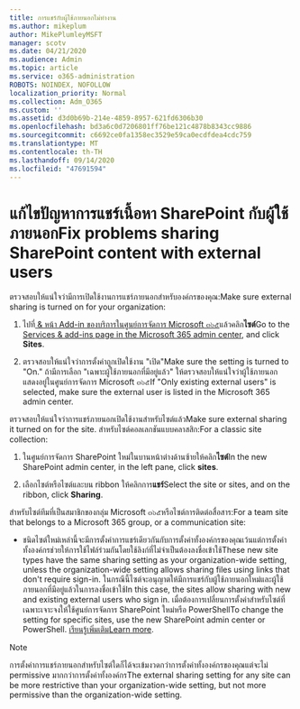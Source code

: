 ```yaml
---
title: การแชร์กับผู้ใช้ภายนอกไม่ทำงาน
ms.author: mikeplum
author: MikePlumleyMSFT
manager: scotv
ms.date: 04/21/2020
ms.audience: Admin
ms.topic: article
ms.service: o365-administration
ROBOTS: NOINDEX, NOFOLLOW
localization_priority: Normal
ms.collection: Adm_O365
ms.custom: ''
ms.assetid: d3d0b69b-214e-4859-8957-621fd6306b30
ms.openlocfilehash: bd3a6c0d7206801ff76be121c4878b8343cc9886
ms.sourcegitcommit: c6692ce0fa1358ec3529e59ca0ecdfdea4cdc759
ms.translationtype: MT
ms.contentlocale: th-TH
ms.lasthandoff: 09/14/2020
ms.locfileid: "47691594"
---
```

# <a name="fix-problems-sharing-sharepoint-content-with-external-users"></a><span data-ttu-id="88479-102">แก้ไขปัญหาการแชร์เนื้อหา SharePoint กับผู้ใช้ภายนอก</span><span class="sxs-lookup"><span data-stu-id="88479-102">Fix problems sharing SharePoint content with external users</span></span>

<span data-ttu-id="88479-103">ตรวจสอบให้แน่ใจว่ามีการเปิดใช้งานการแชร์ภายนอกสำหรับองค์กรของคุณ:</span><span class="sxs-lookup"><span data-stu-id="88479-103">Make sure external sharing is turned on for your organization:</span></span>
  
1. <span data-ttu-id="88479-104">ไปที่[ &amp; หน้า Add-in ของบริการในศูนย์การจัดการ Microsoft ๓๖๕](https://portal.office.com/adminportal/home#/Settings/ServicesAndAddIns)แล้วคลิก**ไซต์**</span><span class="sxs-lookup"><span data-stu-id="88479-104">Go to the [Services &amp; add-ins page in the Microsoft 365 admin center](https://portal.office.com/adminportal/home#/Settings/ServicesAndAddIns), and click **Sites**.</span></span>
    
2. <span data-ttu-id="88479-105">ตรวจสอบให้แน่ใจว่าการตั้งค่าถูกเปิดใช้งาน "เปิด"</span><span class="sxs-lookup"><span data-stu-id="88479-105">Make sure the setting is turned to "On."</span></span> <span data-ttu-id="88479-106">ถ้ามีการเลือก "เฉพาะผู้ใช้ภายนอกที่มีอยู่แล้ว" ให้ตรวจสอบให้แน่ใจว่าผู้ใช้ภายนอกแสดงอยู่ในศูนย์การจัดการ Microsoft ๓๖๕</span><span class="sxs-lookup"><span data-stu-id="88479-106">If "Only existing external users" is selected, make sure the external user is listed in the Microsoft 365 admin center.</span></span>
    
<span data-ttu-id="88479-107">ตรวจสอบให้แน่ใจว่าการแชร์ภายนอกเปิดใช้งานสำหรับไซต์แล้ว</span><span class="sxs-lookup"><span data-stu-id="88479-107">Make sure external sharing it turned on for the site.</span></span> <span data-ttu-id="88479-108">สำหรับไซต์คอลเลกชันแบบคลาสสิก:</span><span class="sxs-lookup"><span data-stu-id="88479-108">For a classic site collection:</span></span>
  
1. <span data-ttu-id="88479-109">ในศูนย์การจัดการ SharePoint ใหม่ในบานหน้าต่างด้านซ้ายให้คลิก**ไซต์**</span><span class="sxs-lookup"><span data-stu-id="88479-109">In the new SharePoint admin center, in the left pane, click **sites**.</span></span>
    
2. <span data-ttu-id="88479-110">เลือกไซต์หรือไซต์และบน ribbon ให้คลิกการ**แชร์**</span><span class="sxs-lookup"><span data-stu-id="88479-110">Select the site or sites, and on the ribbon, click **Sharing**.</span></span>
    
<span data-ttu-id="88479-111">สำหรับไซต์ทีมที่เป็นสมาชิกของกลุ่ม Microsoft ๓๖๕หรือไซต์การติดต่อสื่อสาร:</span><span class="sxs-lookup"><span data-stu-id="88479-111">For a team site that belongs to a Microsoft 365 group, or a communication site:</span></span>
  
- <span data-ttu-id="88479-112">ชนิดไซต์ใหม่เหล่านี้จะมีการตั้งค่าการแชร์เดียวกันกับการตั้งค่าทั้งองค์กรของคุณเว้นแต่การตั้งค่าทั้งองค์กรช่วยให้การใช้ไฟล์ร่วมกันโดยใช้ลิงก์ที่ไม่จำเป็นต้องลงชื่อเข้าใช้</span><span class="sxs-lookup"><span data-stu-id="88479-112">These new site types have the same sharing setting as your organization-wide setting, unless the organization-wide setting allows sharing files using links that don't require sign-in.</span></span> <span data-ttu-id="88479-113">ในกรณีนี้ไซต์จะอนุญาตให้มีการแชร์กับผู้ใช้ภายนอกใหม่และผู้ใช้ภายนอกที่มีอยู่แล้วในการลงชื่อเข้าใช้</span><span class="sxs-lookup"><span data-stu-id="88479-113">In this case, the sites allow sharing with new and existing external users who sign in.</span></span> <span data-ttu-id="88479-114">เมื่อต้องการเปลี่ยนการตั้งค่าสำหรับไซต์ที่เฉพาะเจาะจงให้ใช้ศูนย์การจัดการ SharePoint ใหม่หรือ PowerShell</span><span class="sxs-lookup"><span data-stu-id="88479-114">To change the setting for specific sites, use the new SharePoint admin center or PowerShell.</span></span> <span data-ttu-id="88479-115">[เรียนรู้เพิ่มเติม](https://go.microsoft.com/fwlink/?linkid=871863)</span><span class="sxs-lookup"><span data-stu-id="88479-115">[Learn more](https://go.microsoft.com/fwlink/?linkid=871863).</span></span>
    
> [!NOTE]
> <span data-ttu-id="88479-116">การตั้งค่าการแชร์ภายนอกสำหรับไซต์ใดก็ได้จะเข้มงวดกว่าการตั้งค่าทั้งองค์กรของคุณแต่จะไม่ permissive มากกว่าการตั้งค่าทั้งองค์กร</span><span class="sxs-lookup"><span data-stu-id="88479-116">The external sharing setting for any site can be more restrictive than your organization-wide setting, but not more permissive than the organization-wide setting.</span></span> 
  

